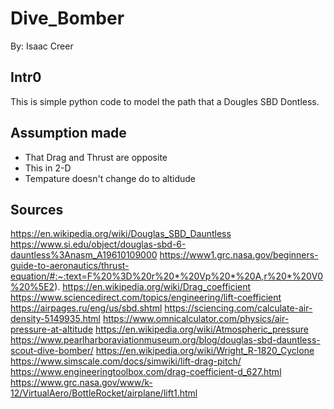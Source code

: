# Dive_Bomber
By: Isaac Creer

## Intr0
This is simple python code to model the path that a Dougles SBD Dontless. 

## Assumption made
- That Drag and Thrust are opposite
- This in 2-D
- Tempature doesn't change do to altidude 

## Sources

https://en.wikipedia.org/wiki/Douglas_SBD_Dauntless
https://www.si.edu/object/douglas-sbd-6-dauntless%3Anasm_A19610109000
https://www1.grc.nasa.gov/beginners-guide-to-aeronautics/thrust-equation/#:~:text=F%20%3D%20r%20*%20Vp%20*%20A,r%20*%20V0%20%5E2).
https://en.wikipedia.org/wiki/Drag_coefficient
https://www.sciencedirect.com/topics/engineering/lift-coefficient
https://airpages.ru/eng/us/sbd.shtml
https://sciencing.com/calculate-air-density-5149935.html
https://www.omnicalculator.com/physics/air-pressure-at-altitude
https://en.wikipedia.org/wiki/Atmospheric_pressure
https://www.pearlharboraviationmuseum.org/blog/douglas-sbd-dauntless-scout-dive-bomber/
https://en.wikipedia.org/wiki/Wright_R-1820_Cyclone
https://www.simscale.com/docs/simwiki/lift-drag-pitch/
https://www.engineeringtoolbox.com/drag-coefficient-d_627.html
https://www.grc.nasa.gov/www/k-12/VirtualAero/BottleRocket/airplane/lift1.html
